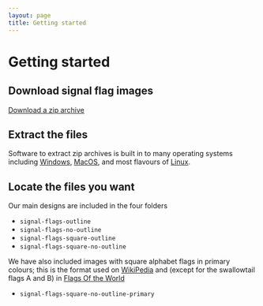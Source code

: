 ```yaml
---
layout: page
title: Getting started
---
```

# Getting started

## Download signal flag images

<a class="btn btn-primary" href="https://github.com/signal-flags/signal-flag-images/archive/v1.1.0.zip">Download a zip archive</a>

## Extract the files

Software to extract zip archives is built in to many operating systems including
[Windows](https://www.google.com/search?q=site:microsoft.com+windows+extract+zip),
[MacOS](https://www.google.com/search?q=site:apple.com+macos+extract+zip),
and most flavours of
[Linux](https://www.google.com/search?q=linux+extract+zip).

## Locate the files you want

Our main designs are included in the four folders
- `signal-flags-outline`
- `signal-flags-no-outline`
- `signal-flags-square-outline`
- `signal-flags-square-no-outline`

We have also included images with square alphabet flags in primary colours; this
is the format used on
[WikiPedia](https://en.wikipedia.org/wiki/International_maritime_signal_flags)
and (except for the swallowtail flags A and B) in
[Flags Of the World](https://www.fotw.info/flags/xf~ics.html)
- `signal-flags-square-no-outline-primary`
